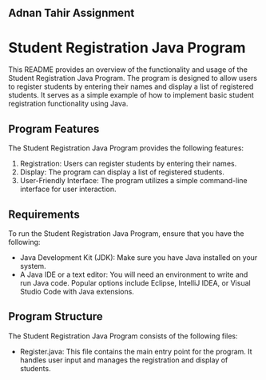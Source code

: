 ## Adnan Tahir Assignment
# Student Registration Java Program

This README provides an overview of the functionality and usage of the Student Registration Java Program. The program is designed to allow users to register students by entering their names and display a list of registered students. It serves as a simple example of how to implement basic student registration functionality using Java.

## Program Features

The Student Registration Java Program provides the following features:

1. Registration: Users can register students by entering their names.
2. Display: The program can display a list of registered students.
3. User-Friendly Interface: The program utilizes a simple command-line interface for user interaction.

## Requirements

To run the Student Registration Java Program, ensure that you have the following:

- Java Development Kit (JDK): Make sure you have Java installed on your system.
- A Java IDE or a text editor: You will need an environment to write and run Java code. Popular options include Eclipse, IntelliJ IDEA, or Visual Studio Code with Java extensions.

## Program Structure

The Student Registration Java Program consists of the following files:

- Register.java: This file contains the main entry point for the program. It handles user input and manages the registration and display of students.
